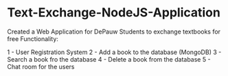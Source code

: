 # Text-Exchange-NodeJS-Application
Created a Web Application for DePauw Students to exchange textbooks for free
Functionality:
  
1 - User Registration System
2 - Add a book to the database (MongoDB)
3 - Search a book fro the database
4 - Delete a book from the database
5 - Chat room for the users
